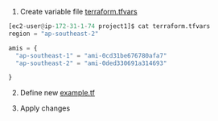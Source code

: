 1) Create variable file [terraform.tfvars](https://github.com/juliehub/Terraform-Practice/blob/master/terraform.tfvars)
```python
[ec2-user@ip-172-31-1-74 project1]$ cat terraform.tfvars
region = "ap-southeast-2"

amis = {
  "ap-southeast-1" = "ami-0cd31be676780afa7"
  "ap-southeast-2" = "ami-0ded330691a314693"

}
```
2) Define new [example.tf](https://github.com/juliehub/Terraform-Practice/blob/master/example_input_var.tf)

3) Apply changes
```python

```
